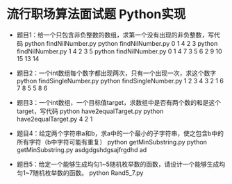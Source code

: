 流行职场算法面试题 Python实现
=============================
- 题目1：给一个只包含非负整数的数组，求第一个没有出现的非负整数，写代码
python findNilNumber.py
python findNilNumber.py 0 1 4 2 3
python findNilNumber.py 1 4 2 3 5
python findNilNumber.py 0 1 4 7 3 5 6 2 9 10 15 13 14

- 题目2：一个int数组每个数字都出现两次，只有一个出现一次，求这个数字
python findSingleNumber.py
python findSingleNumber.py 1 2 3 4 3 2 1 6 7 8 5 5 8 6

- 题目3：一个int数组，一个目标值target，求数组中是否有两个数的和是这个target，写代码
python have2equalTarget.py
python have2equalTarget.py 4 2 1

- 题目4：给定两个字符串a和b，求a中的一个最小的子字符串，使之包含b中的所有字符（b中字符可能有重复） 
python getMinSubstring.py
python getMinSubstring.py asdgdgshdgsajfrgdhd ad

- 题目5：给定一个能够生成均匀1~5随机枚举数的函数，请设计一个能够生成均匀1~7随机枚举数的函数。 
python Rand5_7.py
